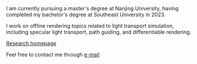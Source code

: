 I am currently pursuing a master's degree at Nanjing University, having completed my bachelor's degree at Southeast University in 2023.

I work on offline rendering topics related to light transport simulation, including specular light transport, path guiding, and differentiable rendering.

[Research homepage](http://zhiminfan.work)

Feel free to contact me through [e-mail](mailto:zhiminfan2002@gmail.com) 



